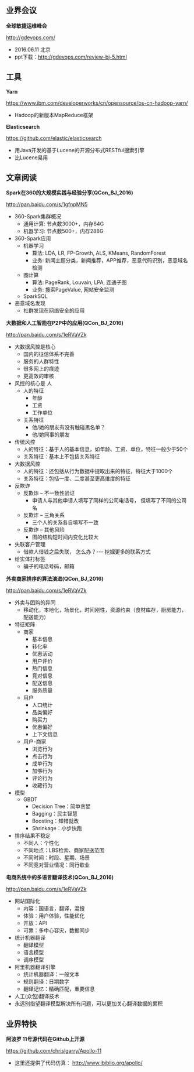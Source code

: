 ## 业界会议

**全球敏捷运维峰会**

http://gdevops.com/
* 2016.06.11 北京
* ppt下载：http://gdevops.com/review-bj-5.html

## 工具

**Yarn**

https://www.ibm.com/developerworks/cn/opensource/os-cn-hadoop-yarn/
* Hadoop的新版本MapReduce框架


**Elasticsearch**

https://github.com/elastic/elasticsearch
* 用Java开发的基于Lucene的开源分布式RESTful搜索引擎
* 比Lucene易用


## 文章阅读

**Spark在360的大规模实践与经验分享(QCon_BJ_2016)**

http://pan.baidu.com/s/1gfnpMN5
* 360-Spark集群概况
   * 通用计算: 节点数3000+，内存64G
   * 机器学习: 节点数500+，内存288G
* 360-Spark应用
   * 机器学习
      * 算法: LDA, LR, FP-Growth, ALS, KMeans, RandomForest
      * 业务: 新闻主题分类，新闻推荐，APP推荐，恶意代码识别，恶意域名检测
   * 图计算
      * 算法: PageRank, Louvain, LPA, 连通子图
      * 业务: 搜索PageValue, 网站安全监测
   * SparkSQL
* 恶意域名发现
   * 社群发现在网络安全的应用

   
**大数据和人工智能在P2P中的应用(QCon_BJ_2016)**

http://pan.baidu.com/s/1eRVaVZk
* 大数据风控是核心
   * 国内的征信体系不完善
   * 服务的人群特性
   * 很多网上的痕迹
   * 更高效的审核
* 风控的核心是 人
   * 人的特征
      * 年龄
      * 工资
      * 工作单位
   * 关系特征
      * 他/她的朋友有没有触碰黑名单？
      * 他/她同事的朋友
* 传统风控
   * 人的特征：基于人的基本信息，如年龄、工资、单位，特征一般少于50个
   * 关系特征：基本上不包括关系特征
* 大数据风控
   * 人的特征：还包括从行为数据中提取出来的特征，特征大于1000个
   * 关系特征：包括一度、二度甚至更高维度的特征
* 反欺诈   
   * 反欺诈 – 不一致性验证
      * 申请人与其他申请人填写了同样的公司电话号， 但填写了不同的公司名
   * 反欺诈 – 三角关系
      * 三个人的关系各自填写不一致
   * 反欺诈 – 其他风险
      * 图的结构短时间内变化比较大
* 失联客户管理
   * 借款人借钱之后失联， 怎么办？--- 挖掘更多的联系方式
* 给实体打标签
   * 骗子的电话号码，邮箱


**外卖商家排序的算法演进(QCon_BJ_2016)**

http://pan.baidu.com/s/1eRVaVZk
* 外卖与团购的异同
   * 移动化，本地化，场景化，时间刚性，资源约束（食材库存，厨房能力，配送能力）
* 特征矩阵
   * 商家
      * 基本信息
      * 转化率
      * 优惠活动
      * 用户评价
      * 热门信息
      * 竞对信息
      * 配送信息
      * 服务质量
   * 用户
      * 人口统计
      * 品类偏好
      * 购买力
      * 优惠偏好
      * 上下文信息
   * 用户-商家
      * 浏览行为
      * 点击行为
      * 成单行为
      * 加够行为
      * 评论行为
      * 收藏行为
* 模型
   * GBDT
      * Decision Tree：简单贪婪
      * Bagging：民主智慧
      * Boosting：知错就改
      * Shrinkage：小步快跑
* 排序结果不稳定
   * 不同人：个性化
   * 不同地点：LBS检索、商家配送范围
   * 不同时间：时段、星期、场景
   * 不同竞对营业情况：同行歇业


**电商系统中的多语言翻译技术(QCon_BJ_2016)**

http://pan.baidu.com/s/1eRVaVZk
* 网站国际化
   * 内容：国语言，翻译，混搜
   * 体验：用户体验，性能优化
   * 开放：API
   * 可靠：多中心容灾，数据同步
* 统计机器翻译
   * 翻译模型
   * 语言模型
   * 调序模型
* 阿里机器翻译引擎   
   * 统计机器翻译：一般文本
   * 规则翻译：日期数字
   * 翻译记忆：精确匹配，重要信息
* 人工(众包)翻译技术
* 永远别指望翻译模型解决所有问题，可以更加关心翻译数据的累积


## 业界特快

**阿波罗 11号源代码在Github上开源**

https://github.com/chrislgarry/Apollo-11
* 这里还提供了代码仿真： http://www.ibiblio.org/apollo/




